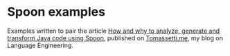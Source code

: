 # Spoon examples

Examples written to pair the article [How and why to analyze, generate and transform Java code using Spoon](https://tomassetti.me/analyze-generate-and-transform-java-code/), published on [Tomassetti.me](https://tomassetti.me), my blog on Language Engineering.
